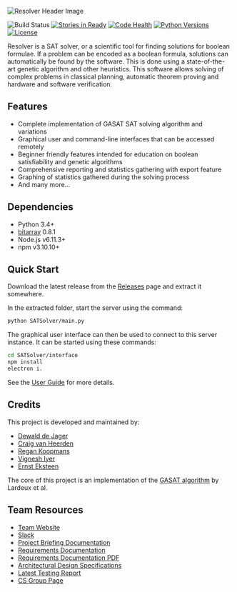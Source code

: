 ![Resolver Header Image](https://i.imgur.com/mipsPa9.png "Resolver")

![Build Status](https://travis-ci.org/Imperium-Software/resolver.svg?branch=master)
[![Stories in Ready](https://badge.waffle.io/Imperium-Software/resolver.png?label=ready&title=Ready)](https://waffle.io/ErnstEksteen/COS301_GA-SATSolver?utm_source=badge)
[![Code Health](https://landscape.io/github/Imperium-Software/resolver/master/landscape.svg?style=flat)](https://landscape.io/github/Imperium-Software/resolver/master)
[![Python Versions](https://img.shields.io/badge/python-3.4%2C3.5%2C3.6-blue.svg)]()
[![License](https://img.shields.io/github/license/mashape/apistatus.svg)]()

Resolver is a SAT solver, or a scientific tool for finding solutions for boolean formulae.
If a problem can be encoded as a boolean formula, solutions can automatically be found by the software.
This is done using a state-of-the-art genetic algorithm and other heuristics.
This software allows solving of complex problems in classical planning, automatic theorem proving and hardware and software verification.

## Features
- Complete implementation of GASAT SAT solving algorithm and variations
- Graphical user and command-line interfaces that can be accessed remotely
- Beginner friendly features intended for education on boolean satisfiability and genetic algorithms
- Comprehensive reporting and statistics gathering with export feature
- Graphing of statistics gathered during the solving process
- And many more...

## Dependencies
- Python 3.4+
- [bitarray](https://pypi.python.org/pypi/bitarray/) 0.8.1
- Node.js v6.11.3+
- npm v3.10.10+

## Quick Start
Download the latest release from the [Releases](https://github.com/Imperium-Software/resolver/releases) page and extract it somewhere.

In the extracted folder, start the server using the command:
```sh
python SATSolver/main.py
```

The graphical user interface can then be used to connect to this server instance. It can be started using these commands:
```sh
cd SATSolver/interface
npm install
electron i.
```

See the [User Guide](https://github.com/Imperium-Software/resolver/wiki/User-Guide) for more details.

## Credits
This project is developed and maintained by:
- [Dewald de Jager](https://github.com/DewaldDeJager)
- [Craig van Heerden](https://github.com/craig95)
- [Regan Koopmans](https://github.com/Regan-Koopmans)
- [Vignesh Iyer](https://github.com/Vignesh-95)
- [Ernst Eksteen](https://github.com/ErnstEksteen)

The core of this project is an implementation of the [GASAT algorithm](http://citeseerx.ist.psu.edu/viewdoc/download?doi=10.1.1.108.7124&rep=rep1&type=pdf) by Lardeux et al.

## Team Resources
- [Team Website](https://imperium-software.github.io/)
- [Slack](https://imperium-se.slack.com)
- [Project Briefing Documentation](http://cs.up.ac.za/files/COS301/Download/1905/)
- [Requirements Documentation](https://www.overleaf.com/9687894kqqdwgmqymsx)
- [Requirements Documentation PDF](https://dearvolt.com/imperium/software-requirements-specification.pdf)
- [Architectural Design Specifications](https://github.com/Imperium-Software/resolver/wiki/Architectural-Design-Specifications)
- [Latest Testing Report](https://drive.google.com/file/d/0B9BjYGq76aeBNnk1NUx4ek5zMWM/view?usp=sharing)
- [CS Group Page](http://cs.up.ac.za/teams/pages/manage/147/5)
